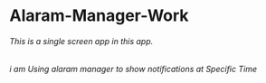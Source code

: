 # Alaram-Manager-Work
###### This is a single screen app in this app.
###### i am Using alaram manager to show notifications at Specific Time
